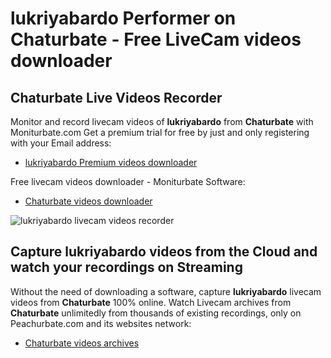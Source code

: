 # lukriyabardo Performer on Chaturbate - Free LiveCam videos downloader

## Chaturbate Live Videos Recorder

Monitor and record livecam videos of **lukriyabardo** from **Chaturbate** with Moniturbate.com
Get a premium trial for free by just and only registering with your Email address:
* [lukriyabardo Premium videos downloader](https://moniturbate.com/request-demo-licence-key.html)

Free livecam videos downloader - Moniturbate Software:
* [Chaturbate videos downloader](https://moniturbate.com/moniturbate-download-software.html)

![lukriyabardo livecam videos recorder](https://peachurnet.com/templates/moniturbate-software.png)


## Capture lukriyabardo videos from the Cloud and watch your recordings on Streaming

Without the need of downloading a software, capture **lukriyabardo** livecam videos from **Chaturbate** 100% online.
Watch Livecam archives from **Chaturbate** unlimitedly from thousands of existing recordings, only on Peachurbate.com and its websites network:
* [Chaturbate videos archives](https://peachurnet.com/)